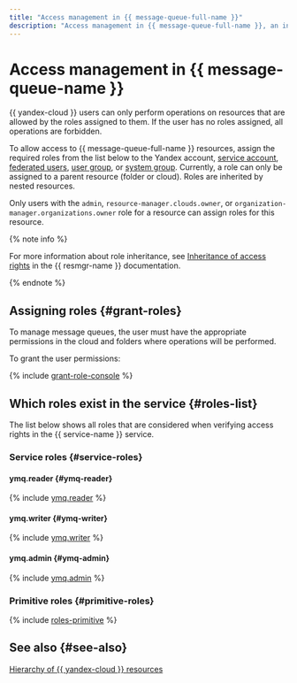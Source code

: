 ```yaml
---
title: "Access management in {{ message-queue-full-name }}"
description: "Access management in {{ message-queue-full-name }}, an inter-application messaging system. To grant access to {{ message-queue-full-name }} resources, assign the necessary roles from the list below to the user."
---
```


# Access management in {{ message-queue-name }}

{{ yandex-cloud }} users can only perform operations on resources that are allowed by the roles assigned to them. If the user has no roles assigned, all operations are forbidden.

To allow access to {{ message-queue-full-name }} resources, assign the required roles from the list below to the Yandex account, [service account](../../iam/concepts/users/service-accounts.md), [federated users](../../iam/concepts/federations.md), [user group](../../organization/operations/manage-groups.md), or [system group](../../iam/concepts/access-control/system-group.md). Currently, a role can only be assigned to a parent resource (folder or cloud). Roles are inherited by nested resources.

Only users with the `admin`, `resource-manager.clouds.owner`, or `organization-manager.organizations.owner` role for a resource can assign roles for this resource.

{% note info %}

For more information about role inheritance, see [Inheritance of access rights](../../resource-manager/concepts/resources-hierarchy.md#access-rights-inheritance) in the {{ resmgr-name }} documentation.

{% endnote %}

## Assigning roles {#grant-roles}

To manage message queues, the user must have the appropriate permissions in the cloud and folders where operations will be performed.

To grant the user permissions:

{% include [grant-role-console](../../_includes/grant-role-console.md) %}

## Which roles exist in the service {#roles-list}

The list below shows all roles that are considered when verifying access rights in the {{ service-name }} service.

### Service roles {#service-roles}

#### ymq.reader {#ymq-reader}

{% include [ymq.reader](../../_roles/ymq/reader.md) %}

#### ymq.writer {#ymq-writer}

{% include [ymq.writer](../../_roles/ymq/writer.md) %}

#### ymq.admin {#ymq-admin}

{% include [ymq.admin](../../_roles/ymq/admin.md) %}

### Primitive roles {#primitive-roles}

{% include [roles-primitive](../../_includes/roles-primitive.md) %}

## See also {#see-also}

[Hierarchy of {{ yandex-cloud }} resources](../../resource-manager/concepts/resources-hierarchy.md)
